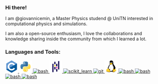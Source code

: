 ### Hi there!
I am @giovannicemin, a Master Physics studend @ UniTN interested in computational physics and simulations.

I am also a open-source enthusiasm, I love the collaborations and knowledge sharing inside the community from which I learned a lot.

<h3 align="left">Languages and Tools:</h3>
<p align="left"> 
  <a href="https://www.cprogramming.com/" target="_blank" rel="noreferrer"> 
  <img src="https://raw.githubusercontent.com/devicons/devicon/master/icons/c/c-original.svg" alt="c" width="40" height="40"/> </a> 
  
  <a href="https://www.python.org" target="_blank" rel="noreferrer"> 
  <img src="https://raw.githubusercontent.com/devicons/devicon/master/icons/python/python-original.svg" alt="python" width="40" height="40"/> </a> 
  
  <a href="https://jupyter.org/" target="_blank" rel="noreferrer"> 
  <img src = "https://www.vectorlogo.zone/logos/jupyter/jupyter-icon.svg" alt="bash" width="50" height="50"/> </a>

  <a href="https://pandas.pydata.org/" target="_blank" rel="noreferrer"> 
  <img src="https://raw.githubusercontent.com/devicons/devicon/2ae2a900d2f041da66e950e4d48052658d850630/icons/pandas/pandas-original.svg" alt="pandas" width="40" height="40"/> </a> 
  
  <a href="https://scikit-learn.org/" target="_blank" rel="noreferrer"> 
  <img src="https://upload.wikimedia.org/wikipedia/commons/0/05/Scikit_learn_logo_small.svg" alt="scikit_learn" width="40" height="40"/> </a> 

  <a href="https://git-scm.com/" target="_blank" rel="noreferrer"> 
  <img src="https://www.vectorlogo.zone/logos/git-scm/git-scm-icon.svg" alt="git" width="40" height="40"/> </a> 
  
  <a href="https://www.linux.org/" target="_blank" rel="noreferrer"> 
  <img src="https://raw.githubusercontent.com/devicons/devicon/master/icons/linux/linux-original.svg" alt="linux" width="40" height="40"/> </a> 
  
  <a href="https://www.gnu.org/software/bash/" target="_blank" rel="noreferrer"> 
  <img src="https://www.vectorlogo.zone/logos/gnu_bash/gnu_bash-icon.svg" alt="bash" width="50" height="50"/> </a> 
  
  <a href="https://www.gnu.org/software/emacs/emacs.html" target="_blank" rel="noreferrer"> 
  <img src="https://www.gnu.org/software/emacs/images/emacs.png" alt="bash" width="50" height="50"/> </a> 

  <a href="https://www.latex-project.org/" target="_blank" rel="noreferrer"> 
  <img src="https://upload.wikimedia.org/wikipedia/commons/thumb/9/92/LaTeX_logo.svg/150px-LaTeX_logo.svg.png" alt="bash" width="80" height="50"/> </a> 
  
  <a href="https://www.overleaf.com/" target="_blank" rel="noreferrer"> 
  <img src="https://cdn.overleaf.com/img/ol-brand/overleaf_og_logo.png" alt="bash" width="50" height="50"/> </a> 
  
</p>
